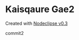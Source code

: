 # Kaisqaure Gae2


Created with [Nodeclipse v0.3](https://github.com/Nodeclipse/nodeclipse-1)   

commit2